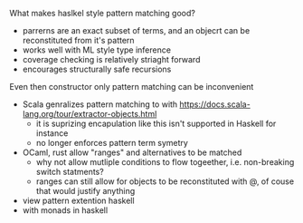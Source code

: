 What makes haslkel style pattern matching good?
* parrerns are an exact subset of terms, and an objecrt can be reconstituted from it's pattern
* works well with ML style type inference
* coverage checking is relatively striaght forward
* encourages structurally safe recursions

Even then constructor only pattern matching can be inconvenient
* Scala genralizes pattern matching to with https://docs.scala-lang.org/tour/extractor-objects.html
  * it is suprizing encapulation like this isn't supported in Haskell for instance
  * no longer enforces pattern term symetry
* OCaml, rust allow "ranges" and alternatives to be matched
  * why not allow mutliple conditions to flow togeether, i.e. non-breaking switch statments?
  * ranges can still allow for objects to be reconstituted with @, of couse that would justify anything
* view pattern extention haskell
* with monads in haskell
